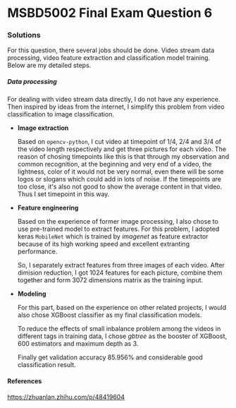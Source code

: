 # MSBD5002 Final Exam Question 6



### Solutions

For this question, there several jobs should be done. Video stream data processing, video feature extraction  and classification model training. Below are my detailed steps.

##### Data processing

For dealing with video stream data directly, I do not have any experience. Then inspired by ideas from the internet, I simplify this problem from video classification to image classification.

* **Image extraction**

  Based on `opencv-python`, I cut video at timepoint of 1/4, 2/4 and 3/4 of the video length respectively and get three pictures for each video. The reason of chosing timepoints like this is that through my observation and common recognition, at the beginning and very end of a video, the lightness, color of it  would not be very normal, even there will be some logos or slogans which could add in lots of noise. If the timepoints are too close, it's also not good to show the average content in that video. Thus I set timepoint in this way.

* **Feature engineering**

  Based on the experience of former image processing, I also chose to use pre-trained model to extract features. For this problem, I adopted keras `MobileNet` which is trained by *imagenet* as feature extractor because of its high working speed and excellent extranting performance.

  So, I separately extract features from three images of each video. After dimision reduction, I got 1024 features for each picture, combine them together and form 3072 dimensions matrix as the training input.

* **Modeling**

  For this part, based on the experience on other related projects, I would also chose XGBoost classifier as my final classification models.

  To reduce the effects of small inbalance problem among the videos in different tags in training data, I chose *gbtree* as the booster of XGBoost, 600 estimators and maximum depth as 3.

  Finally get validation accuracy 85.956% and considerable good classification result.


#### References

https://zhuanlan.zhihu.com/p/48419604
